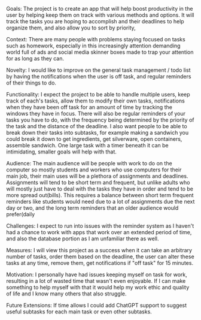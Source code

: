 Goals: The project is to create an app that will help boost productivity in the user by helping keep them on track with various methods and options. It will track the tasks you are hoping to accomplish and their deadlines to help organize them, and also allow you to sort by priority, 

Context: There are many people with problems staying focused on tasks such as homework, especially in this increasingly attention demanding world full of ads and social media skinner boxes made to trap your attention for as long as they can.

Novelty: I would like to improve on the general task management / todo list by having the notifications when the user is off task, and regular reminders of their things to do.

Functionality: I expect the project to be able to handle multiple users, keep track of each's tasks, allow them to modify their own tasks, notifications when they have been off task for an amount of time by tracking the windows they have in focus. There will also be regular reminders of your tasks you have to do, with the frequency being determined by the priority of the task and the distance of the deadline. I also want people to be able to break down their tasks into subtasks, for example making a sandwich you could break it down to get ingredients, get silverware, open containers, assemble sandwich. One large task with a timer beneath it can be intimidating, smaller goals will help with that.

Audience: The main audience will be people with work to do on the computer so mostly students and workers who use computers for their main job, their main uses will be a plethora of assignments and deadlines. Assignments will tend to be short term and frequent, but unlike adults who will mostly just have to deal with the tasks they have in order and tend to be more spread out(bills). This requires a balance between short term frequent reminders like students would need due to a lot of assignments due the next day or two, and the long term reminders that an older audience would prefer(daily  

Challenges: I expect to run into issues with the reminder system as I haven't had a chance to work with apps that work over an extended period of time, and also the database portion as I am unfamiliar there as well.

Measures: I will view this project as a success when it can take an arbitrary number of tasks, order them based on the deadline, the user can alter these tasks at any time, remove them, get notifications if "off task" for 15 minutes.

Motivation: I personally have had issues keeping myself on task for work, resulting in a lot of wasted time that wasn't even enjoyable. If I can make something to help myself with that it would help my work ethic and quality of life and I know many others that also struggle.

Future Extensions: If time allows I could add ChatGPT support to suggest useful subtasks for each main task or even other subtasks.

